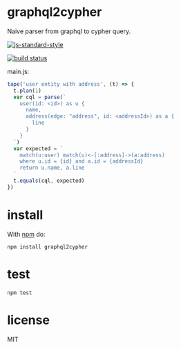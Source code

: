 # graphql2cypher

Naive parser from graphql to cypher query.

[![js-standard-style](https://cdn.rawgit.com/feross/standard/master/badge.svg)](https://github.com/feross/standard)

[![build status](https://api.travis-ci.org/JamesKyburz/graphql2cypher.svg)](https://travis-ci.org/JamesKyburz/graphql2cypher)

main.js:

```javascript
tape('user entity with address', (t) => {
  t.plan(1)
  var cql = parse(`
    user(id: <id>) as u {
      name,
      address(edge: "address", id: <addressId>) as a {
        line
      }
    }
  `)
  var expected = `
    match(u:user) match(u)<-[:address]->(a:address)
    where u.id = {id} and a.id = {addressId}
    return u.name, a.line
  `
  t.equals(cql, expected)
})
```

# install

With [npm](https://npmjs.org) do:

```
npm install graphql2cypher
```

# test

```
npm test
```

# license

MIT
